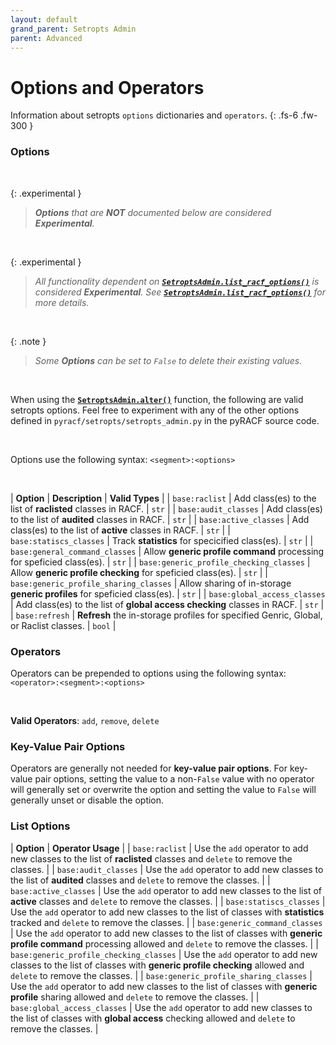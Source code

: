```yaml
---
layout: default
grand_parent: Setropts Admin
parent: Advanced
---
```


# Options and Operators

Information about setropts `options` dictionaries and `operators`.
{: .fs-6 .fw-300 }


### Options

&nbsp;

{: .experimental }
> _**Options** that are **NOT** documented below are considered **Experimental**._

&nbsp;

{: .experimental }
> _All functionality dependent on **[`SetroptsAdmin.list_racf_options()`](../../standard/list_racf_options#setroptsadminlist_racf_options)** is considered **Experimental**. See **[`SetroptsAdmin.list_racf_options()`](../../standard/list_racf_options#setroptsadminlist_racf_options)** for more details._

&nbsp;

{: .note }
> _Some **Options** can be set to `False` to delete their existing values._

&nbsp;

When using the **[`SetroptsAdmin.alter()`](../alter#setroptsadminalter)** function, the following are valid setropts options. Feel free to experiment with any of the other options defined in `pyracf/setropts/setropts_admin.py` in the pyRACF source code.

&nbsp;

Options use the following syntax: `<segment>:<options>`

&nbsp;

| **Option** | **Description** | **Valid Types** |
| `base:raclist` | Add class(es) to the list of **raclisted** classes in RACF.  | `str` |
| `base:audit_classes` | Add class(es) to the list of **audited** classes in RACF. | `str` |
| `base:active_classes` | Add class(es) to the list of **active** classes in RACF.  | `str` |
| `base:statiscs_classes` | Track **statistics** for specicified class(es).  | `str` |
| `base:general_command_classes` | Allow **generic profile command** processing for speficied class(es). | `str` |
| `base:generic_profile_checking_classes` | Allow **generic profile checking** for speficied class(es). | `str` |
| `base:generic_profile_sharing_classes` | Allow sharing of in-storage **generic profiles** for speficied class(es). | `str` |
| `base:global_access_classes` | Add class(es) to the list of **global access checking** classes in RACF.  | `str` |
| `base:refresh` | **Refresh** the in-storage profiles for specified Genric, Global, or Raclist classes. | `bool` |

### Operators

Operators can be prepended to options using the following syntax: `<operator>:<segment>:<options>`

&nbsp;

**Valid Operators**: `add`, `remove`, `delete`

### Key-Value Pair Options

Operators are generally not needed for **key-value pair options**. For key-value pair options, setting the value to a non-`False` value with no operator will generally set or overwrite the option and setting the value to `False` will generally unset or disable the option.

### List Options

| **Option** | **Operator Usage** |
| `base:raclist` | Use the `add` operator to add new classes to the list of **raclisted** classes and `delete` to remove the classes.  |
| `base:audit_classes` | Use the `add` operator to add new classes to the list of **audited** classes and `delete` to remove the classes.  |
| `base:active_classes` | Use the `add` operator to add new classes to the list of **active** classes and `delete` to remove the classes.  |
| `base:statiscs_classes` | Use the `add` operator to add new classes to the list of classes with **statistics** tracked and `delete` to remove the classes.  |
| `base:generic_command_classes` | Use the `add` operator to add new classes to the list of classes with **generic profile command** processing allowed and `delete` to remove the classes.  |
| `base:generic_profile_checking_classes` | Use the `add` operator to add new classes to the list of classes with **generic profile checking** allowed and `delete` to remove the classes.  |
| `base:generic_profile_sharing_classes` | Use the `add` operator to add new classes to the list of classes with **generic profile** sharing allowed and `delete` to remove the classes.  |
| `base:global_access_classes` | Use the `add` operator to add new classes to the list of classes with **global access** checking allowed and `delete` to remove the classes.  |